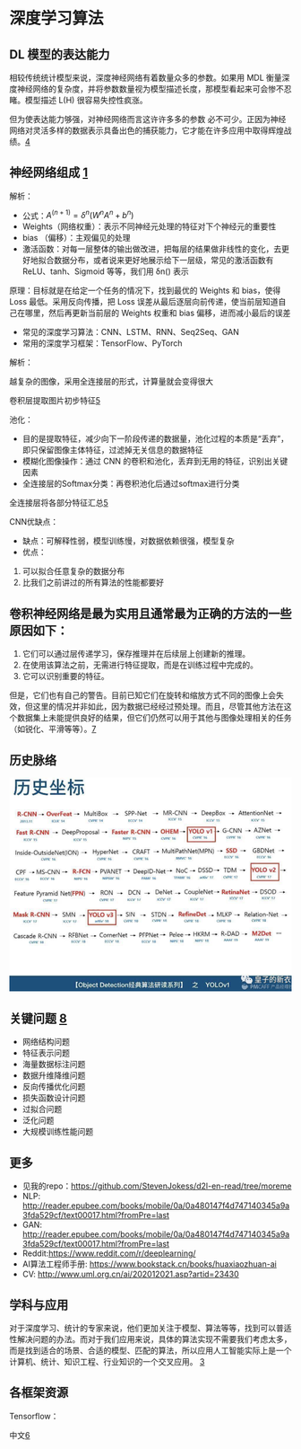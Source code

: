 # 深度学习算法

## DL 模型的表达能力

相较传统统计模型来说，深度神经网络有着数量众多的参数。如果用 MDL 衡量深度神经网络的复杂度，并将参数数量视为模型描述长度，那模型看起来可会惨不忍睹。模型描述
L(H) 很容易失控性疯涨。

但为使表达能力够强，对神经网络而言这许许多多的参数 必不可少。正因为神经网络对灵活多样的数据表示具备出色的捕获能力，它才能在许多应用中取得辉煌战绩。[4]

## 神经网络组成 [1]

解析：

- 公式：$A^{(n+1)}=\delta^{n}\left(W^{n} A^{n}+b^{n}\right)$
- Weights（网络权重）：表示不同神经元处理的特征对下个神经元的重要性
- bias （偏移）：主观偏见的处理
- 激活函数：对每一层整体的输出做改进，把每层的结果做非线性的变化，去更好地拟合数据分布，或者说来更好地展示给下一层级，常见的激活函数有 ReLU、tanh、Sigmoid 等等，我们用 δn() 表示

原理：目标就是在给定一个任务的情况下，找到最优的 Weights 和 bias，使得 Loss 最低。采用反向传播，把 Loss 误差从最后逐层向前传递，使当前层知道自己在哪里，然后再更新当前层的 Weights 权重和 bias 偏移，进而减小最后的误差

- 常见的深度学习算法：CNN、LSTM、RNN、Seq2Seq、GAN
- 常用的深度学习框架：TensorFlow、PyTorch

解析：

越复杂的图像，采用全连接层的形式，计算量就会变得很大

卷积层提取图片初步特征[5]

池化：

- 目的是提取特征，减少向下一阶段传递的数据量，池化过程的本质是“丢弃”，即只保留图像主体特征，过滤掉无关信息的数据特征
- 模糊化图像操作：通过 CNN 的卷积和池化，丢弃到无用的特征，识别出关键因素
- 全连接层的Softmax分类：再卷积池化后通过softmax进行分类

全连接层将各部分特征汇总[5]

CNN优缺点：

- 缺点：可解释性弱，模型训练慢，对数据依赖很强，模型复杂
- 优点：

1. 可以拟合任意复杂的数据分布
1. 比我们之前讲过的所有算法的性能都要好

## 卷积神经网络是最为实用且通常最为正确的方法的一些原因如下：

1. 它们可以通过层传递学习，保存推理并在后续层上创建新的推理。
1. 在使用该算法之前，无需进行特征提取，而是在训练过程中完成的。
1. 它可以识别重要的特征。

但是，它们也有自己的警告。目前已知它们在旋转和缩放方式不同的图像上会失效，但这里的情况并非如此，因为数据已经经过预处理。而且，尽管其他方法在这个数据集上未能提供良好的结果，但它们仍然可以用于其他与图像处理相关的任务（如锐化、平滑等等）。[7]

## 历史脉络

![目标检测的历史脉络[5]](../img/obj_detect_history.png)

## 关键问题 [8]

- 网络结构问题
- 特征表示问题
- 海量数据标注问题
- 数据升维降维问题
- 反向传播优化问题
- 损失函数设计问题
- 过拟合问题
- 泛化问题
- 大规模训练性能问题

## 更多

- 见我的repo：https://github.com/StevenJokess/d2l-en-read/tree/moreme
- NLP: http://reader.epubee.com/books/mobile/0a/0a480147f4d747140345a9a3fda529cf/text00017.html?fromPre=last
- GAN: http://reader.epubee.com/books/mobile/0a/0a480147f4d747140345a9a3fda529cf/text00017.html?fromPre=last
- Reddit:https://www.reddit.com/r/deeplearning/
- AI算法工程师手册: https://www.bookstack.cn/books/huaxiaozhuan-ai
- CV: http://www.uml.org.cn/ai/202012021.asp?artid=23430

## 学科与应用

对于深度学习、统计的专家来说，他们更加关注于模型、算法等等，找到可以普适性解决问题的办法。而对于我们应用来说，具体的算法实现不需要我们考虑太多，而是找到适合的场景、合适的模型、匹配的算法，所以应用人工智能实际上是一个计算机、统计、知识工程、行业知识的一个交叉应用。 [3]

## 各框架资源

Tensorflow：

中文[6]

[1]: https://www.yinxiang.com/everhub/note/e7f0c50e-dc27-488f-a9f9-35c121e20bb1
[2]: https://github.com/StevenJokess/d2l-en-read/tree/moreme
[3]: http://www.uml.org.cn/ai/201707041.asp
[4]: https://libertydream.github.io/2020/06/28/%E6%B7%B1%E5%BA%A6%E5%AD%A6%E4%B9%A0%E6%A8%A1%E5%9E%8B%E4%B8%BA%E4%BB%80%E4%B9%88%E6%B2%A1%E8%BF%87%E6%8B%9F%E5%90%88/
[5]: https://coffee.pmcaff.com/article/1909387571608704/pmcaff?utm_source=forum&newwindow=1
[6]: http://www.tensorfly.cn/
[7]: https://www.infoq.cn/article/W2koiEheFZEEOv1rOu1d
[8]: http://shujuren.club/a/AI0102.html
